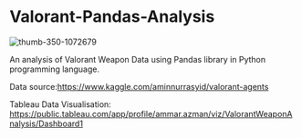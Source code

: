# Valorant-Pandas-Analysis
![thumb-350-1072679](https://user-images.githubusercontent.com/88831990/140326691-0eee77f7-2dbb-477f-9a1d-2baaa49d284e.jpg)


An analysis of Valorant Weapon Data using Pandas library in Python programming language. 

Data source:https://www.kaggle.com/aminnurrasyid/valorant-agents

Tableau Data Visualisation: https://public.tableau.com/app/profile/ammar.azman/viz/ValorantWeaponAnalysis/Dashboard1
